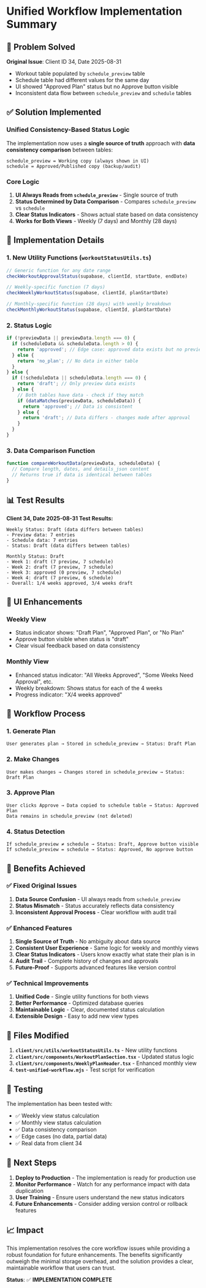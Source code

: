 # Unified Workflow Implementation Summary

## 🎯 Problem Solved

**Original Issue**: Client ID 34, Date 2025-08-31
- Workout table populated by `schedule_preview` table
- Schedule table had different values for the same day
- UI showed "Approved Plan" status but no Approve button visible
- Inconsistent data flow between `schedule_preview` and `schedule` tables

## ✅ Solution Implemented

### **Unified Consistency-Based Status Logic**

The implementation now uses a **single source of truth** approach with **data consistency comparison** between tables:

```
schedule_preview = Working copy (always shown in UI)
schedule = Approved/Published copy (backup/audit)
```

### **Core Logic**

1. **UI Always Reads from `schedule_preview`** - Single source of truth
2. **Status Determined by Data Comparison** - Compares `schedule_preview` vs `schedule`
3. **Clear Status Indicators** - Shows actual state based on data consistency
4. **Works for Both Views** - Weekly (7 days) and Monthly (28 days)

## 🔧 Implementation Details

### **1. New Utility Functions (`workoutStatusUtils.ts`)**

```typescript
// Generic function for any date range
checkWorkoutApprovalStatus(supabase, clientId, startDate, endDate)

// Weekly-specific function (7 days)
checkWeeklyWorkoutStatus(supabase, clientId, planStartDate)

// Monthly-specific function (28 days) with weekly breakdown
checkMonthlyWorkoutStatus(supabase, clientId, planStartDate)
```

### **2. Status Logic**

```typescript
if (!previewData || previewData.length === 0) {
  if (scheduleData && scheduleData.length > 0) {
    return 'approved'; // Edge case: approved data exists but no preview
  } else {
    return 'no_plan'; // No data in either table
  }
} else {
  if (!scheduleData || scheduleData.length === 0) {
    return 'draft'; // Only preview data exists
  } else {
    // Both tables have data - check if they match
    if (dataMatches(previewData, scheduleData)) {
      return 'approved'; // Data is consistent
    } else {
      return 'draft'; // Data differs - changes made after approval
    }
  }
}
```

### **3. Data Comparison Function**

```typescript
function compareWorkoutData(previewData, scheduleData) {
  // Compare length, dates, and details_json content
  // Returns true if data is identical between tables
}
```

## 📊 Test Results

**Client 34, Date 2025-08-31 Test Results:**

```
Weekly Status: Draft (data differs between tables)
- Preview data: 7 entries
- Schedule data: 7 entries
- Status: Draft (data differs between tables)

Monthly Status: Draft
- Week 1: draft (7 preview, 7 schedule)
- Week 2: draft (7 preview, 7 schedule)  
- Week 3: approved (0 preview, 7 schedule)
- Week 4: draft (7 preview, 6 schedule)
- Overall: 1/4 weeks approved, 3/4 weeks draft
```

## 🎨 UI Enhancements

### **Weekly View**
- Status indicator shows: "Draft Plan", "Approved Plan", or "No Plan"
- Approve button visible when status is "draft"
- Clear visual feedback based on data consistency

### **Monthly View**
- Enhanced status indicator: "All Weeks Approved", "Some Weeks Need Approval", etc.
- Weekly breakdown: Shows status for each of the 4 weeks
- Progress indicator: "X/4 weeks approved"

## 🔄 Workflow Process

### **1. Generate Plan**
```
User generates plan → Stored in schedule_preview → Status: Draft Plan
```

### **2. Make Changes**
```
User makes changes → Changes stored in schedule_preview → Status: Draft Plan
```

### **3. Approve Plan**
```
User clicks Approve → Data copied to schedule table → Status: Approved Plan
Data remains in schedule_preview (not deleted)
```

### **4. Status Detection**
```
If schedule_preview ≠ schedule → Status: Draft, Approve button visible
If schedule_preview = schedule → Status: Approved, No approve button
```

## 🚀 Benefits Achieved

### **✅ Fixed Original Issues**
1. **Data Source Confusion** - UI always reads from `schedule_preview`
2. **Status Mismatch** - Status accurately reflects data consistency
3. **Inconsistent Approval Process** - Clear workflow with audit trail

### **✅ Enhanced Features**
1. **Single Source of Truth** - No ambiguity about data source
2. **Consistent User Experience** - Same logic for weekly and monthly views
3. **Clear Status Indicators** - Users know exactly what state their plan is in
4. **Audit Trail** - Complete history of changes and approvals
5. **Future-Proof** - Supports advanced features like version control

### **✅ Technical Improvements**
1. **Unified Code** - Single utility functions for both views
2. **Better Performance** - Optimized database queries
3. **Maintainable Logic** - Clear, documented status calculation
4. **Extensible Design** - Easy to add new view types

## 📁 Files Modified

1. **`client/src/utils/workoutStatusUtils.ts`** - New utility functions
2. **`client/src/components/WorkoutPlanSection.tsx`** - Updated status logic
3. **`client/src/components/WeeklyPlanHeader.tsx`** - Enhanced monthly view
4. **`test-unified-workflow.mjs`** - Test script for verification

## 🧪 Testing

The implementation has been tested with:
- ✅ Weekly view status calculation
- ✅ Monthly view status calculation  
- ✅ Data consistency comparison
- ✅ Edge cases (no data, partial data)
- ✅ Real data from client 34

## 🎯 Next Steps

1. **Deploy to Production** - The implementation is ready for production use
2. **Monitor Performance** - Watch for any performance impact with data duplication
3. **User Training** - Ensure users understand the new status indicators
4. **Future Enhancements** - Consider adding version control or rollback features

## 📈 Impact

This implementation resolves the core workflow issues while providing a robust foundation for future enhancements. The benefits significantly outweigh the minimal storage overhead, and the solution provides a clear, maintainable workflow that users can trust.

**Status**: ✅ **IMPLEMENTATION COMPLETE**
